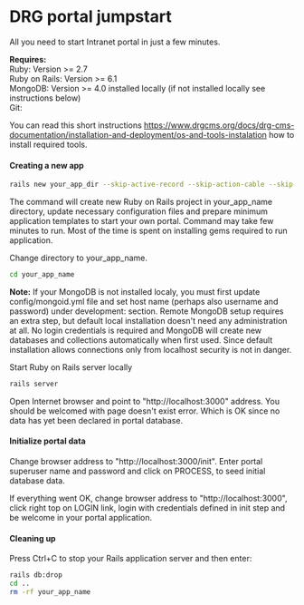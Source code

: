 # DRG portal jumpstart

All you need to start Intranet portal in just a few minutes.

**Requires:**<br>
Ruby: Version >= 2.7 <br>
Ruby on Rails:  Version >= 6.1<br>
MongoDB: Version >= 4.0 installed locally (if not installed locally see instructions below)<br>
Git: <br>

You can read this short instructions https://www.drgcms.org/docs/drg-cms-documentation/installation-and-deployment/os-and-tools-instalation 
how to install required tools.


#### Creating a new app

```bash
rails new your_app_dir --skip-active-record --skip-action-cable --skip-turbolinks --skip-webpack-install -m https://raw.github.com/drgcms/drg-portal-jumpstart/master/template.rb
```

The command will create new Ruby on Rails project in your_app_name directory, update 
necessary configuration files and prepare minimum application templates to start 
your own portal. Command may take few minutes to run. Most of the time is spent on 
installing gems required to run application.

Change directory to your_app_name.

```bash
cd your_app_name
```

**Note:** If your MongoDB is not installed localy, you must first update config/mongoid.yml 
file and set host name (perhaps also username and password) under development: section. 
Remote MongoDB setup requires an extra step, but default 
local installation doesn't need any administration at all. No login credentials is required
and MongoDB will create new databases and collections automatically when first used.
Since default installation allows connections only from localhost security is not in danger.

Start Ruby on Rails server locally 

```bash
rails server
```

Open Internet browser and point to "http://localhost:3000" address. You should be 
welcomed with page doesn't exist error. Which is OK since no data has yet 
been declared in portal database.

#### Initialize portal data

Change browser address to "http://localhost:3000/init". 
Enter portal superuser name and password and click on PROCESS, to seed initial
database data.

If everything went OK, change browser address to "http://localhost:3000",
click right top on LOGIN link, login with credentials defined in init step and 
be welcome in your portal application. 

#### Cleaning up

Press Ctrl+C to stop your Rails application server and then enter:

```bash
rails db:drop
cd ..
rm -rf your_app_name
```
